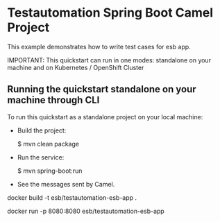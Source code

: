 # Testautomation Spring Boot Camel Project

This example demonstrates how to write test cases for esb app.

IMPORTANT: This quickstart can run in one modes: standalone on your machine and on Kubernetes / OpenShift Cluster


## Running the quickstart standalone on your machine through CLI

To run this quickstart as a standalone project on your local machine:

* Build the project:

    $ mvn clean package
    
* Run the service:

    $ mvn spring-boot:run

* See the messages sent by Camel.

docker build -t esb/testautomation-esb-app .

docker run -p 8080:8080 esb/testautomation-esb-app